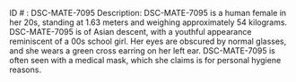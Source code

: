 ID # : DSC-MATE-7095
Description: DSC-MATE-7095 is a human female in her 20s, standing at 1.63 meters and weighing approximately 54 kilograms. DSC-MATE-7095 is of Asian descent, with a youthful appearance reminiscent of a 00s school girl. Her eyes are obscured by normal glasses, and she wears a green cross earring on her left ear. DSC-MATE-7095 is often seen with a medical mask, which she claims is for personal hygiene reasons.